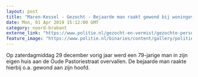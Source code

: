 ```yaml
---
layout: post
title: "Maren-Kessel - Gezocht - Bejaarde man raakt gewond bij woningoverval Maren-Kessel"
date: Mon, 01 Apr 2019 15:12:00 GMT
category: noord-brabant
externe_link: "https://www.politie.nl/gezocht-en-vermist/gezochte-personen/2019/april/09-bejaarde-man-in-woning-overvallen-maren-kessel.html"
feature_image: "https://www.politie.nl/binaries/content/gallery/politie/gezocht/verdachten/2019/april/09-ob/bb_190401/maren-kessel-1.jpg"
---
```


Op zaterdagmiddag 29 december vorig jaar werd een 79-jarige man in zijn eigen huis aan de Oude Pastoriestraat overvallen. De bejaarde man raakte hierbij o.a. gewond aan zijn hoofd.
